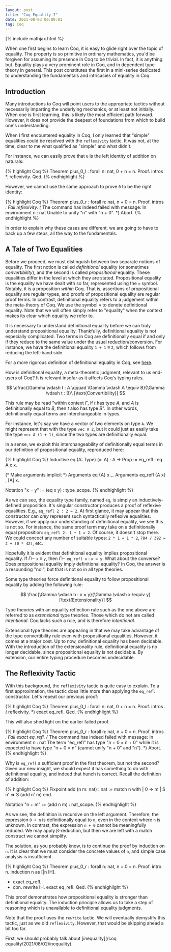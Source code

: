 ```yaml
---
layout: post
title: "Coq Equality I"
date: 2021-08-03 00:00:01
tag: Coq
---
```


{% include mathjax.html %}

When one first begins to learn Coq, it is easy to glide right over the topic of equality. The property is so primitive in ordinary mathematics, you'd be forgiven for assuming its presence in Coq to be trivial. In fact, it is anything but. Equality plays a very prominent role in Coq, and in dependent type theory in general. This post constitutes the first in a mini-series dedicated to understanding the fundamentals and intricacies of equality in Coq.

<!-- This post, and those subsequent, include a multitude of Coq segments. In case you'd prefer to engage with the Coq code interactively in your local environment, I've provided the complete corresponding Coq file [here](/assets/coq/Eq_refl.v).
 -->
## Introduction

Many introductions to Coq will point users to the appropriate tactics without necessarily imparting the underlying mechanics, or at least not initially. When one is first learning, this is likely the most efficient path forward. However, it does not provide the deepest of foundations from which to build one's understanding.

When I first encountered equality in Coq, I only learned that "simple" equalities could be resolved with the `reflexivity` tactic. It was not, at the time, clear to me what qualified as "simple" and what didn't.

For instance, we can easily prove that `0` is the left identity of addition on naturals:

{% highlight Coq %}
Theorem plus_0_l : forall n: nat,
  0 + n = n.
Proof.
  intros *.
  reflexivity.
Qed.
{% endhighlight %}

However, we cannot use the same approach to prove `0` to be the right identity:

{% highlight Coq %}
Theorem plus_0_r : forall n: nat,
  n + 0 = n.
Proof.
  intros *.
  Fail reflexivity.
(* The command has indeed failed with message:
   In environment
   n : nat
   Unable to unify "n" with "n + 0".
 *)
Abort.
{% endhighlight %}

<!-- Before we explain why these cases are different, let's back up a few steps. -->
In order to explain why these cases are different, we are going to have to back up a few steps, all the way to the fundamentals.

## A Tale of Two Equalities

Before we proceed, we must distinguish between two separate notions of equality. The first notion is called *definitional* equality (or sometimes *convertibility*), and the second is called *propositional* equality. These equalities differ in the level at which they are stated. Propositional equality is the equality we have dealt with so far, represented using the `=` symbol. Notably, it is a proposition *within* Coq. That is, assertions of propositional equality are regular types, and proofs of propositional equality are regular proof terms. In contrast, definitional equality refers to a judgement within the meta-theory of Coq. We use the symbol $≡$ to denote definitional equality. Note that we will often simply refer to "equality" when the context makes its clear which equality we refer to.

It is necessary to understand definitional equality before we can truly understand propositional equality. Thankfully, definitional equality is not especially complicated. Two terms in Coq are definitionally equal if and only if they reduce to the same value under the usual reduction/conversion. For instance, we have the definitional equality `1 + 1` $\equiv$ `2`, which follows from reducing the left-hand side.

For a more rigorous definition of definitional equality in Coq, see [here](https://coq.inria.fr/refman/language/core/conversion.html#term-convertible).

How is definitional equality, a meta-theoretic judgment, relevant to us end-users of Coq? It is relevant insofar as it affects Coq's typing rules. 

$$
\cfrac{\Gamma \vdash t : A \qquad \Gamma \vdash A \equiv B}{\Gamma \vdash t : B}\ [\text{Convertibility}]
$$

This rule may be read "within context $\Gamma$, if $t$ has type $A$, and $A$ is definitionally equal to $B$, then $t$ also has type $B$". In other words, definitionally equal terms are interchangeable in types.

For instance, let's say we have a vector of two elements on type `A`. We might represent that with the type `vec A 2`, but it could just as easily take the type `vec A (1 + 1)`, since the two types are definitionally equal.

In a sense, we exploit this interchangeability of definitionally equal terms in our definition of propositional equality, reproduced here:

{% highlight Coq %}
Inductive eq (A: Type) (x: A) : A -> Prop :=
  eq_refl : eq A x x.

(* Make arguments implicit *)
Arguments eq {A} x _.
Arguments eq_refl {A x} , [A] x.

Notation "x = y" := (eq x y) : type_scope.
{% endhighlight %}

As we can see, the equality type family, named `eq`, is simply an inductively-defined proposition. It's singular constructor produces a proof of reflexive equalities. E.g., `eq_refl 2 : 2 = 2`. At first glance, it may appear that this constructor can *only* represent such syntactically reflexive equalities. However, if we apply our understanding of definitional equality, we see this is not so. For instance, the same proof term may take on a definitionally equal proposition: `eq_refl 2: 1 + 1 = 2`. Of course, it doesn't stop there. We could concoct any number of suitable types: `2 * 1 = 1 * 2`, `784 / 392 = 2 + (0 * 42)`, etc.

Hopefully it is evident that definitional equality implies propositional equality. If $\Gamma \vdash$ `x` $\equiv$ `y`, then $\Gamma \vdash$ `eq_refl x` : `x = y`. What about the converse? Does propositional equality imply definitional equality? In Coq, the answer is a resounding "no!", but that is not so in all type theories.

Some type theories force definitional equality to follow propositional equality by adding the following rule:

$$
\frac{\Gamma \vdash h : x = y}{\Gamma \vdash x \equiv y}[\text{Extensionality}]
$$

Type theories with an equality reflection rule such as the one above are referred to as *extensional* type theories. Those which do not are called *intentional*. Coq lacks such a rule, and is therefore *intentional*.

Extensional type theories are appealing in that we may take advantage of the type convertibility rule even with propositional equalities. However, it comes at a major cost. Up to now, definitional equality has been decidable. With the introduction of the extensionality rule, definitional equality is no longer decidable, since propositional equality is not decidable. By extension, our entire typing procedure becomes undecidable.

## The Reflexivity Tactic

With this background, the `reflexivity` tactic is quite easy to explain. To a first approximation, the tactic does little more than applying the `eq_refl` constructor. Let's repeat our previous proof:

{% highlight Coq %}
Theorem plus_0_l : forall n: nat,
  0 + n = n.
Proof.
  intros *.
  (* reflexivity. *)
  exact eq_refl.
Qed.
{% endhighlight %}

This will also shed light on the earlier failed proof.

{% highlight Coq %}
Theorem plus_0_r : forall n: nat,
  n + 0 = n.
Proof.
  intros *.
  Fail exact eq_refl.
(* The command has indeed failed with message:
   In environment
   n : nat
   The term "eq_refl" has type "n + 0 = n + 0" while it is expected to have type
   "n + 0 = n" (cannot unify "n + 0" and "n").
 *)
Abort.
{% endhighlight %}

Why is `eq_refl` a sufficient proof in the first theorem, but not the second? Given our new insight, we should expect it has something to do with definitional equality, and indeed that hunch is correct. Recall the definition of addition:

{% highlight Coq %}
Fixpoint add (n m: nat) : nat :=
  match n with 
  | 0    => m
  | S n' => S (add n' m)
  end.

Notation "n + m" := (add n m) : nat_scope.
{% endhighlight %}

As we see, the definition is recursive on the left argument. Therefore, the expression `0 + n` is definitionally equal to `n`, even in the context where `n` is unknown. In contrast, the expression `n + 0` cannot be meaningfully reduced. We may apply β-reduction, but then we are left with a match construct we cannot simplify.

The solution, as you probably know, is to continue the proof by induction on `n`. It is clear that we must consider the concrete values of `n`, and simple case analysis is insufficient.

{% highlight Coq %}
Theorem plus_0_r : forall n: nat,
  n + 0 = n.
Proof.
  intro n.
  induction n as [|n IH].
  - exact eq_refl.
  - cbn.
    rewrite IH.
    exact eq_refl.
Qed.
{% endhighlight %}

This proof demonstrates how propositional equality is stronger than definitional equality. The induction principle allows us to take a step of reasoning which is unavailable to definitional equality judgments.

Note that the proof uses the `rewrite` tactic. We will eventually demystify this tactic, just as we did `reflexivity`. However, that would be skipping ahead a bit too far.

First, we should probably talk about [*in*equality](/coq equality/2021/08/02/inequality).
